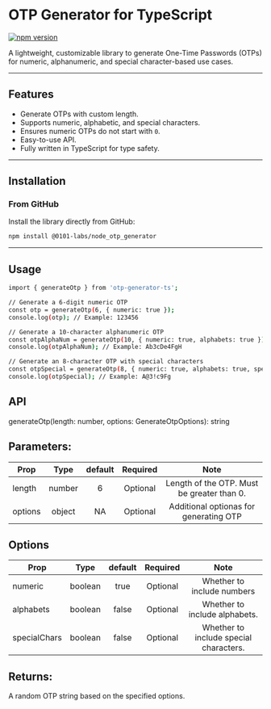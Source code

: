 # OTP Generator for TypeScript

[![npm version](https://badge.fury.io/js/otp-generator-ts.svg)](https://badge.fury.io/js/otp-generator-ts)

A lightweight, customizable library to generate One-Time Passwords (OTPs) for numeric, alphanumeric, and special character-based use cases.

---

## Features

- Generate OTPs with custom length.
- Supports numeric, alphabetic, and special characters.
- Ensures numeric OTPs do not start with `0`.
- Easy-to-use API.
- Fully written in TypeScript for type safety.

---

## Installation

### From GitHub
Install the library directly from GitHub:
```bash
npm install @0101-labs/node_otp_generator
```

---

## Usage

```bash
import { generateOtp } from 'otp-generator-ts';

// Generate a 6-digit numeric OTP
const otp = generateOtp(6, { numeric: true });
console.log(otp); // Example: 123456

// Generate a 10-character alphanumeric OTP
const otpAlphaNum = generateOtp(10, { numeric: true, alphabets: true });
console.log(otpAlphaNum); // Example: Ab3cDe4FgH

// Generate an 8-character OTP with special characters
const otpSpecial = generateOtp(8, { numeric: true, alphabets: true, specialChars: true });
console.log(otpSpecial); // Example: A@3!c9Fg
```
## API
generateOtp(length: number, options: GenerateOtpOptions): string


## Parameters:

| Prop   | Type   | default | Required | Note                                        |
| -------|:------:| :------:|:--------:|:-------------------------------------------:|
| length | number | 6       | Optional | Length of the OTP. Must be greater than 0.
| options| object | NA      | Optional | Additional optionas for generating OTP

## Options

| Prop        | Type    | default  | Required | Note                                  |
| ------------|:-------:| :-------:|:--------:|:-------------------------------------:|
| numeric     | boolean | true     | Optional | Whether to include numbers
| alphabets   | boolean | false    | Optional | Whether to include alphabets.
| specialChars| boolean | false    | Optional | Whether to include special characters.


## Returns:

A random OTP string based on the specified options.
